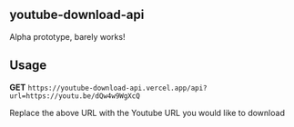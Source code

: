 ## youtube-download-api

Alpha prototype, barely works!

## Usage

**GET** `https://youtube-download-api.vercel.app/api?url=https://youtu.be/dQw4w9WgXcQ`

Replace the above URL with the Youtube URL you would like to download
